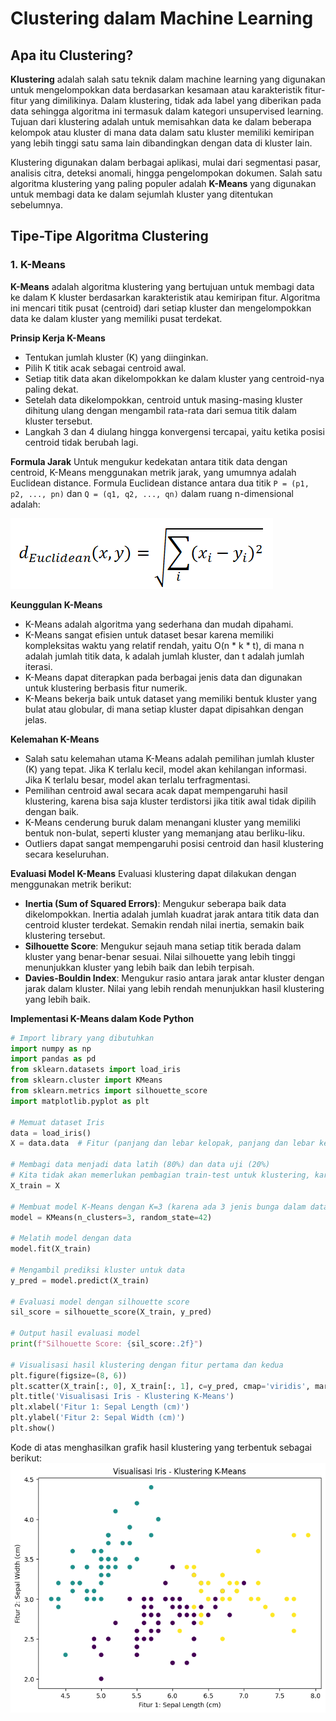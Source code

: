 # Clustering dalam Machine Learning

## Apa itu Clustering?
**Klustering** adalah salah satu teknik dalam machine learning yang digunakan untuk mengelompokkan data berdasarkan kesamaan atau karakteristik fitur-fitur yang dimilikinya. Dalam klustering, tidak ada label yang diberikan pada data sehingga algoritma ini termasuk dalam kategori unsupervised learning. Tujuan dari klustering adalah untuk memisahkan data ke dalam beberapa kelompok atau kluster di mana data dalam satu kluster memiliki kemiripan yang lebih tinggi satu sama lain dibandingkan dengan data di kluster lain.

Klustering digunakan dalam berbagai aplikasi, mulai dari segmentasi pasar, analisis citra, deteksi anomali, hingga pengelompokan dokumen. Salah satu algoritma klustering yang paling populer adalah **K-Means** yang digunakan untuk membagi data ke dalam sejumlah kluster yang ditentukan sebelumnya.

## Tipe-Tipe Algoritma Clustering

### 1. K-Means
**K-Means** adalah algoritma klustering yang bertujuan untuk membagi data ke dalam K kluster berdasarkan karakteristik atau kemiripan fitur. Algoritma ini mencari titik pusat (centroid) dari setiap kluster dan mengelompokkan data ke dalam kluster yang memiliki pusat terdekat.

**Prinsip Kerja K-Means**
- Tentukan jumlah kluster (K) yang diinginkan.
- Pilih K titik acak sebagai centroid awal.
- Setiap titik data akan dikelompokkan ke dalam kluster yang centroid-nya paling dekat.
- Setelah data dikelompokkan, centroid untuk masing-masing kluster dihitung ulang dengan mengambil rata-rata dari semua titik dalam kluster tersebut.
- Langkah 3 dan 4 diulang hingga konvergensi tercapai, yaitu ketika posisi centroid tidak berubah lagi.

**Formula Jarak**
Untuk mengukur kedekatan antara titik data dengan centroid, K-Means menggunakan metrik jarak, yang umumnya adalah Euclidean distance. Formula Euclidean distance antara dua titik 
`P = (p1, p2, ..., pn)` dan `Q = (q1, q2, ..., qn)` dalam ruang n-dimensional adalah:

![Distance Formula](assets/formula_kmeans.png)

**Keunggulan K-Means**
- K-Means adalah algoritma yang sederhana dan mudah dipahami.
- K-Means sangat efisien untuk dataset besar karena memiliki kompleksitas waktu yang relatif rendah, yaitu O(n * k * t), di mana n adalah jumlah titik data, k adalah jumlah kluster, dan t adalah jumlah iterasi.
- K-Means dapat diterapkan pada berbagai jenis data dan digunakan untuk klustering berbasis fitur numerik.
- K-Means bekerja baik untuk dataset yang memiliki bentuk kluster yang bulat atau globular, di mana setiap kluster dapat dipisahkan dengan jelas.

**Kelemahan K-Means**
- Salah satu kelemahan utama K-Means adalah pemilihan jumlah kluster (K) yang tepat. Jika K terlalu kecil, model akan kehilangan informasi. Jika K terlalu besar, model akan terlalu terfragmentasi.
- Pemilihan centroid awal secara acak dapat mempengaruhi hasil klustering, karena bisa saja kluster terdistorsi jika titik awal tidak dipilih dengan baik.
- K-Means cenderung buruk dalam menangani kluster yang memiliki bentuk non-bulat, seperti kluster yang memanjang atau berliku-liku.
- Outliers dapat sangat mempengaruhi posisi centroid dan hasil klustering secara keseluruhan.

**Evaluasi Model K-Means**
Evaluasi klustering dapat dilakukan dengan menggunakan metrik berikut:
- **Inertia (Sum of Squared Errors)**: Mengukur seberapa baik data dikelompokkan. Inertia adalah jumlah kuadrat jarak antara titik data dan centroid kluster terdekat. Semakin rendah nilai inertia, semakin baik klustering tersebut.
- **Silhouette Score**: Mengukur sejauh mana setiap titik berada dalam kluster yang benar-benar sesuai. Nilai silhouette yang lebih tinggi menunjukkan kluster yang lebih baik dan lebih terpisah.
- **Davies-Bouldin Index**: Mengukur rasio antara jarak antar kluster dengan jarak dalam kluster. Nilai yang lebih rendah menunjukkan hasil klustering yang lebih baik.

**Implementasi K-Means dalam Kode Python** 
```python
# Import library yang dibutuhkan
import numpy as np
import pandas as pd
from sklearn.datasets import load_iris
from sklearn.cluster import KMeans
from sklearn.metrics import silhouette_score
import matplotlib.pyplot as plt

# Memuat dataset Iris
data = load_iris()
X = data.data  # Fitur (panjang dan lebar kelopak, panjang dan lebar kelopak bunga)

# Membagi data menjadi data latih (80%) dan data uji (20%)
# Kita tidak akan memerlukan pembagian train-test untuk klustering, karena klustering tidak membutuhkan data uji yang terpisah
X_train = X

# Membuat model K-Means dengan K=3 (karena ada 3 jenis bunga dalam dataset ini)
model = KMeans(n_clusters=3, random_state=42)

# Melatih model dengan data
model.fit(X_train)

# Mengambil prediksi kluster untuk data
y_pred = model.predict(X_train)

# Evaluasi model dengan silhouette score
sil_score = silhouette_score(X_train, y_pred)

# Output hasil evaluasi model
print(f"Silhouette Score: {sil_score:.2f}")

# Visualisasi hasil klustering dengan fitur pertama dan kedua
plt.figure(figsize=(8, 6))
plt.scatter(X_train[:, 0], X_train[:, 1], c=y_pred, cmap='viridis', marker='o')
plt.title('Visualisasi Iris - Klustering K-Means')
plt.xlabel('Fitur 1: Sepal Length (cm)')
plt.ylabel('Fitur 2: Sepal Width (cm)')
plt.show()
```

Kode di atas menghasilkan grafik hasil klustering yang terbentuk sebagai berikut:
![K-Means Graph](assets/kmeans_graph.png)